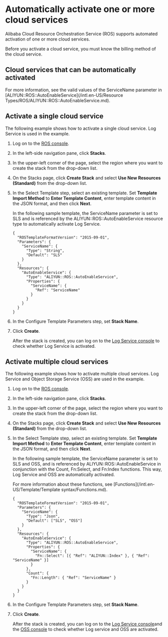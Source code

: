 # Automatically activate one or more cloud services

Alibaba Cloud Resource Orchestration Service \(ROS\) supports automated activation of one or more cloud services.

Before you activate a cloud service, you must know the billing method of the cloud service.

## Cloud services that can be automatically activated

For more information, see the valid values of the ServiceName parameter in [ALIYUN::ROS::AutoEnableService](/intl.en-US/Resource Types/ROS/ALIYUN::ROS::AutoEnableService.md).

## Activate a single cloud service

The following example shows how to activate a single cloud service. Log Service is used in the example.

1.  Log on to the [ROS console](http://ros.console.aliyun.com).

2.  In the left-side navigation pane, click **Stacks**.

3.  In the upper-left corner of the page, select the region where you want to create the stack from the drop-down list.

4.  On the Stacks page, click **Create Stack** and select **Use New Resources \(Standard\)** from the drop-down list.

5.  In the Select Template step, select an existing template. Set **Template Import Method** to **Enter Template Content**, enter template content in the JSON format, and then click **Next**.

    In the following sample template, the ServiceName parameter is set to SLS and is referenced by the ALIYUN::ROS::AutoEnableService resource type to automatically activate Log Service.

    ```
    {
      "ROSTemplateFormatVersion": "2015-09-01",
      "Parameters": {
        "ServiceName": {
          "Type": "String",
          "Default": "SLS"
        }
      },
      "Resources": {
        "AutoEnableService": {
          "Type": "ALIYUN::ROS::AutoEnableService",
          "Properties": {
            "ServiceName": {
              "Ref": "ServiceName"
            }
          }
        }
      }
    }
    ```

6.  In the Configure Template Parameters step, set **Stack Name**.

7.  Click **Create**.

    After the stack is created, you can log on to the [Log Service console](https://sls.console.aliyun.com) to check whether Log Service is activated.


## Activate multiple cloud services

The following example shows how to activate multiple cloud services. Log Service and Object Storage Service \(OSS\) are used in the example.

1.  Log on to the [ROS console](http://ros.console.aliyun.com).

2.  In the left-side navigation pane, click **Stacks**.

3.  In the upper-left corner of the page, select the region where you want to create the stack from the drop-down list.

4.  On the Stacks page, click **Create Stack** and select **Use New Resources \(Standard\)** from the drop-down list.

5.  In the Select Template step, select an existing template. Set **Template Import Method** to **Enter Template Content**, enter template content in the JSON format, and then click **Next**.

    In the following sample template, the ServiceName parameter is set to SLS and OSS, and is referenced by ALIYUN::ROS::AutoEnableService in conjunction with the Count, Fn:Select, and Fn:Index functions. This way, Log Service and OSS are automatically activated.

    For more information about these functions, see [Functions](/intl.en-US/Template/Template syntax/Functions.md).

    ```
    {
      "ROSTemplateFormatVersion": "2015-09-01",
      "Parameters": {
        "ServiceName": {
          "Type": "Json",
          "Default": ["SLS", "OSS"]
        }
      },
      "Resources": {
        "AutoEnableService": {
          "Type": "ALIYUN::ROS::AutoEnableService",
          "Properties": {
            "ServiceName": {
              "Fn::Select": [{ "Ref": "ALIYUN::Index" }, { "Ref": "ServiceName" }]
            }
          },
          "Count": {
            "Fn::Length": { "Ref": "ServiceName" }
          }
        }
      }
    }
    ```

6.  In the Configure Template Parameters step, set **Stack Name**.

7.  Click **Create**.

    After the stack is created, you can log on to the [Log Service console](https://sls.console.aliyun.com)and the [OSS console](https://oss.console.aliyun.com/) to check whether Log service and OSS are activated.


